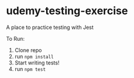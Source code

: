 # udemy-testing-exercise
A place to practice testing with Jest

To Run:
1. Clone repo
2. run `npm install`
3. Start writing tests!
4. run `npm test`
